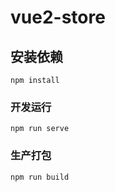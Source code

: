 # vue2-store

## 安装依赖
```
npm install
```

### 开发运行
```
npm run serve
```

### 生产打包
```
npm run build
```
